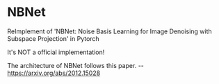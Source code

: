 # NBNet
ReImplement of 'NBNet: Noise Basis Learning for Image Denoising with Subspace Projection' in Pytorch

It's NOT a official implementation!

The architecture of NBNet follows this paper. -- https://arxiv.org/abs/2012.15028
